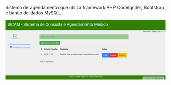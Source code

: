 Sistema de agendamento que utiliza framework PHP CodeIgniter, Bootstrap e banco de dados MySQL.

![Screenshot 2](page.png)
